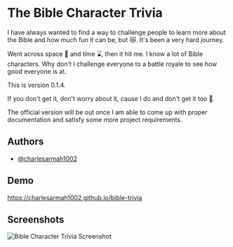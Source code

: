 # The Bible Character Trivia

I have always wanted to find a way to challenge people to learn more about the Bible and how much fun it can be, but 😿. It's been a very hard journey.

Went across space 🚀 and time ⌛, then it hit me. I know a lot of Bible characters. Why don't I challenge everyone to a battle royale to see how good everyone is at.

This is version 0.1.4.

If you don't get it, don't worry about it, cause I do and don't get it too 🤔.

The official version will be out once I am able to come up with proper documentation and satisfy some more project requirements.


## Authors

- [@charlesarmah1002](https://www.github.com/charlesarmah1002)


## Demo

https://charlesarmah1002.github.io/bible-trivia


## Screenshots

![Bible Character Trivia Screenshot](https://charlesarmah1002.github.io/bible-trivia/Screenshot%20(54).png)
